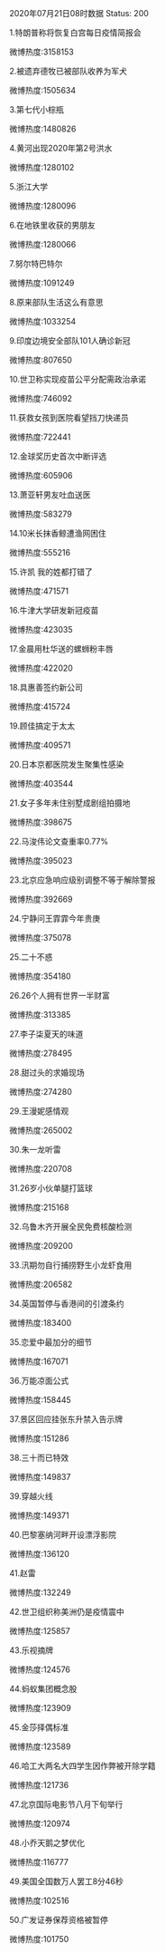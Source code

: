 2020年07月21日08时数据
Status: 200

1.特朗普称将恢复白宫每日疫情简报会

微博热度:3158153

2.被遗弃德牧已被部队收养为军犬

微博热度:1505634

3.第七代小棕瓶

微博热度:1480826

4.黄河出现2020年第2号洪水

微博热度:1280102

5.浙江大学

微博热度:1280096

6.在地铁里收获的男朋友

微博热度:1280066

7.努尔特巴特尔

微博热度:1091249

8.原来部队生活这么有意思

微博热度:1033254

9.印度边境安全部队101人确诊新冠

微博热度:807650

10.世卫称实现疫苗公平分配需政治承诺

微博热度:746092

11.获救女孩到医院看望挡刀快递员

微博热度:722441

12.金球奖历史首次中断评选

微博热度:605906

13.萧亚轩男友吐血送医

微博热度:583279

14.10米长抹香鲸遭渔网困住

微博热度:555216

15.许凯 我的姓都打错了

微博热度:471571

16.牛津大学研发新冠疫苗

微博热度:423035

17.金晨用杜华送的螺蛳粉丰唇

微博热度:422020

18.具惠善签约新公司

微博热度:415724

19.顾佳搞定于太太

微博热度:409571

20.日本京都医院发生聚集性感染

微博热度:403544

21.女子多年未住别墅成剧组拍摄地

微博热度:398675

22.马浚伟论文查重率0.77%

微博热度:395023

23.北京应急响应级别调整不等于解除警报

微博热度:392669

24.宁静问王霏霏今年贵庚

微博热度:375078

25.二十不惑

微博热度:354180

26.26个人拥有世界一半财富

微博热度:313385

27.李子柒夏天的味道

微博热度:278495

28.甜过头的求婚现场

微博热度:274280

29.王漫妮感情观

微博热度:265002

30.朱一龙听雷

微博热度:220708

31.26岁小伙单腿打篮球

微博热度:215168

32.乌鲁木齐开展全民免费核酸检测

微博热度:209200

33.汛期勿自行捕捞野生小龙虾食用

微博热度:206582

34.英国暂停与香港间的引渡条约

微博热度:183400

35.恋爱中最加分的细节

微博热度:167071

36.万能凉面公式

微博热度:158445

37.景区回应挂张东升禁入告示牌

微博热度:151286

38.三十而已特效

微博热度:149837

39.穿越火线

微博热度:149371

40.巴黎塞纳河畔开设漂浮影院

微博热度:136120

41.赵雷

微博热度:132249

42.世卫组织称美洲仍是疫情震中

微博热度:125857

43.乐视摘牌

微博热度:124576

44.蚂蚁集团概念股

微博热度:123909

45.金莎择偶标准

微博热度:123589

46.哈工大两名大四学生因作弊被开除学籍

微博热度:121736

47.北京国际电影节八月下旬举行

微博热度:120974

48.小乔天鹅之梦优化

微博热度:116777

49.美国全国数万人罢工8分46秒

微博热度:102516

50.广发证券保荐资格被暂停

微博热度:101750

